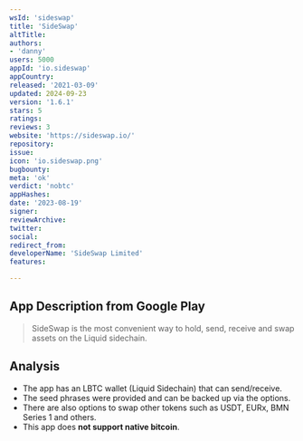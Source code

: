 ```yaml
---
wsId: 'sideswap'
title: 'SideSwap'
altTitle: 
authors:
- 'danny'
users: 5000
appId: 'io.sideswap'
appCountry: 
released: '2021-03-09'
updated: 2024-09-23
version: '1.6.1'
stars: 5
ratings: 
reviews: 3
website: 'https://sideswap.io/'
repository: 
issue: 
icon: 'io.sideswap.png'
bugbounty: 
meta: 'ok'
verdict: 'nobtc'
appHashes: 
date: '2023-08-19'
signer: 
reviewArchive: 
twitter: 
social: 
redirect_from: 
developerName: 'SideSwap Limited'
features: 

---
```


## App Description from Google Play

> SideSwap is the most convenient way to hold, send, receive and swap assets on the Liquid sidechain.

## Analysis 

- The app has an LBTC wallet (Liquid Sidechain) that can send/receive.
- The seed phrases were provided and can be backed up via the options.
- There are also options to swap other tokens such as USDT, EURx, BMN Series 1 and others. 
- This app does **not support native bitcoin**. 

